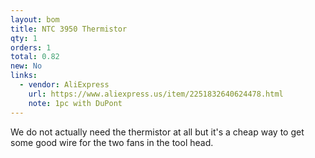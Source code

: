 ```yaml
---
layout: bom
title: NTC 3950 Thermistor
qty: 1
orders: 1
total: 0.82
new: No
links:
  - vendor: AliExpress
    url: https://www.aliexpress.us/item/2251832640624478.html
    note: 1pc with DuPont
---
```


We do not actually need the thermistor at all but it's a cheap way to get some good wire for the two fans in the tool
head.